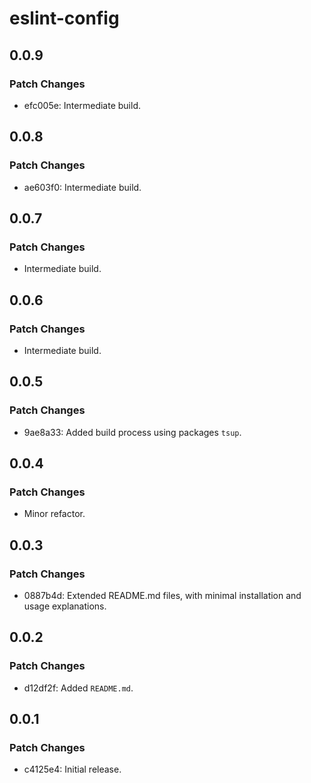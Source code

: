 # eslint-config

## 0.0.9

### Patch Changes

-   efc005e: Intermediate build.

## 0.0.8

### Patch Changes

-   ae603f0: Intermediate build.

## 0.0.7

### Patch Changes

-   Intermediate build.

## 0.0.6

### Patch Changes

-   Intermediate build.

## 0.0.5

### Patch Changes

-   9ae8a33: Added build process using packages `tsup`.

## 0.0.4

### Patch Changes

-   Minor refactor.

## 0.0.3

### Patch Changes

-   0887b4d: Extended README.md files, with minimal installation and usage explanations.

## 0.0.2

### Patch Changes

-   d12df2f: Added `README.md`.

## 0.0.1

### Patch Changes

-   c4125e4: Initial release.
